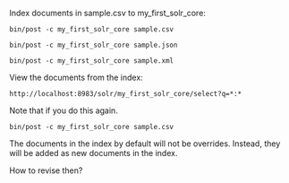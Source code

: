 Index documents in sample.csv to my_first_solr_core:
```
bin/post -c my_first_solr_core sample.csv 
```
```
bin/post -c my_first_solr_core sample.json 
```
```
bin/post -c my_first_solr_core sample.xml 
```

View the documents from the index:
```
http://localhost:8983/solr/my_first_solr_core/select?q=*:*
```

Note that if you do this again. 
```
bin/post -c my_first_solr_core sample.csv 
```

The documents in the index by default will not be overrides. Instead, they will be added as new documents in the index. 

How to revise then?
